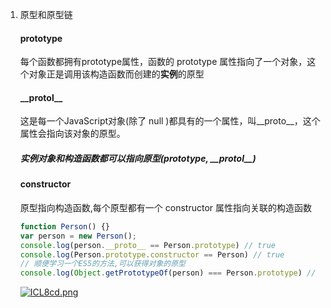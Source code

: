 1. 原型和原型链

   #### prototype

   每个函数都拥有prototype属性，函数的 prototype 属性指向了一个对象，这个对象正是调用该构造函数而创建的**实例**的原型
   #### \_\_protol\_\_
   这是每一个JavaScript对象(除了 null )都具有的一个属性，叫__proto__，这个属性会指向该对象的原型。

   ##### 实例对象和构造函数都可以指向原型(prototype, \_\_protol\_\_)

   #### constructor
   原型指向构造函数,每个原型都有一个 constructor 属性指向关联的构造函数
   ````javascript
   function Person() {}
   var person = new Person();
   console.log(person.__proto__ == Person.prototype) // true
   console.log(Person.prototype.constructor == Person) // true
   // 顺便学习一个ES5的方法,可以获得对象的原型
   console.log(Object.getPrototypeOf(person) === Person.prototype) // true
   ````
   [![ICL8cd.png](https://z3.ax1x.com/2021/11/01/ICL8cd.png)](https://imgtu.com/i/ICL8cd)